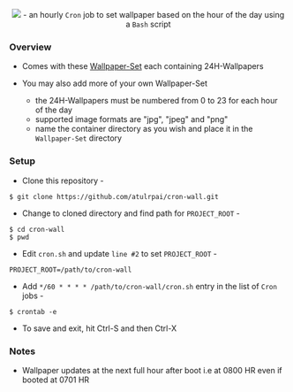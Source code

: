 <!-- Cron Wall -->

<p align="center">
  <img src="https://www.gnu.org/graphics/gplv3-127x51.png"> - an hourly <code>Cron</code> job to set wallpaper based on the hour of the day using a <code>Bash</code> script
</p>

<p align="center"></p>

### Overview

+ Comes with these [Wallpaper-Set](https://github.com/atulrpai/cron-wall/tree/master/Wallpaper-Set) each containing 24H-Wallpapers

+ You may also add more of your own Wallpaper-Set
  + the 24H-Wallpapers must be numbered from 0 to 23 for each hour of the day
  + supported image formats are "jpg", "jpeg" and "png"
  + name the container directory as you wish and place it in the <code>Wallpaper-Set</code> directory

### Setup

+ Clone this repository -
```
$ git clone https://github.com/atulrpai/cron-wall.git
```

+ Change to cloned directory and find path for <code>PROJECT_ROOT</code> -
```
$ cd cron-wall
$ pwd
```

+ Edit <code>cron.sh</code> and update <code>line #2</code> to set <code>PROJECT_ROOT</code> -
```
PROJECT_ROOT=/path/to/cron-wall
```

+ Add <code>*/60 * * * * /path/to/cron-wall/cron.sh</code> entry in the list of <code>Cron</code> jobs -
```
$ crontab -e
```
  + To save and exit, hit Ctrl-S and then Ctrl-X


### Notes
  + Wallpaper updates at the next full hour after boot i.e at 0800 HR even if booted at 0701 HR